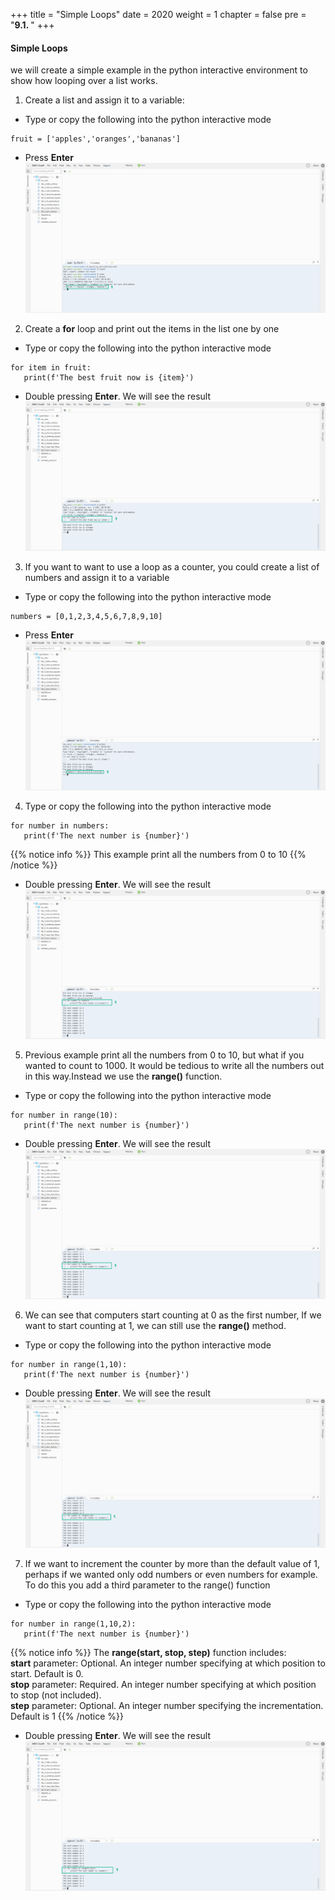 +++
title = "Simple Loops"
date = 2020
weight = 1
chapter = false
pre = "<b>9.1. </b>"
+++
#### Simple Loops

we will create a simple example in the python interactive environment to show how looping over a list works.

1. Create a list and assign it to a variable:
* Type or copy the following into the python interactive mode
```
fruit = ['apples','oranges','bananas']
```
* Press **Enter**
![Simple Loops](/images/9-loop/9.1-simple-loop/simple-loop-001.png?featherlight=false&width=90pc)
2. Create a **for** loop and print out the items in the list one by one
* Type or copy the following into the python interactive mode
```
for item in fruit:
   print(f'The best fruit now is {item}')
```
* Double pressing **Enter**. We will see the result
![Simple Loops](/images/9-loop/9.1-simple-loop/simple-loop-002.png?featherlight=false&width=90pc)
3. If you want to want to use a loop as a counter, you could create a list of numbers and assign it to a variable
* Type or copy the following into the python interactive mode
```
numbers = [0,1,2,3,4,5,6,7,8,9,10]
```
* Press **Enter**
![Simple Loops](/images/9-loop/9.1-simple-loop/simple-loop-003.png?featherlight=false&width=90pc)
4. Type or copy the following into the python interactive mode
```
for number in numbers:
   print(f'The next number is {number}')
```
{{% notice info %}} 
This example print all the numbers from 0 to 10
{{% /notice %}}
* Double pressing **Enter**. We will see the result
![Simple Loops](/images/9-loop/9.1-simple-loop/simple-loop-004.png?featherlight=false&width=90pc)
5. Previous example print all the numbers from 0 to 10, but what if you wanted to count to 1000. It would be tedious to write all the numbers out in this way.Instead we use the **range()** function.
* Type or copy the following into the python interactive mode
```
for number in range(10):
   print(f'The next number is {number}')
```
* Double pressing **Enter**. We will see the result
![Simple Loops](/images/9-loop/9.1-simple-loop/simple-loop-005.png?featherlight=false&width=90pc)
6. We can see that computers start counting at 0 as the first number, If we want to start counting at 1, we can still use the **range()** method.
* Type or copy the following into the python interactive mode
```
for number in range(1,10):
   print(f'The next number is {number}')
```
* Double pressing **Enter**. We will see the result
![Simple Loops](/images/9-loop/9.1-simple-loop/simple-loop-006.png?featherlight=false&width=90pc)
7. If we want to increment the counter by more than the default value of 1, perhaps if we wanted only odd numbers or even numbers for example. To do this you add a third parameter to the range() function
* Type or copy the following into the python interactive mode
```
for number in range(1,10,2):
   print(f'The next number is {number}')
```
{{% notice info %}} 
The **range(start, stop, step)** function includes:\
**start** parameter: Optional. An integer number specifying at which position to start. Default is 0.\
**stop** parameter: Required. An integer number specifying at which position to stop (not included).\
**step** parameter: Optional. An integer number specifying the incrementation. Default is 1
{{% /notice %}}
* Double pressing **Enter**. We will see the result
![Simple Loops](/images/9-loop/9.1-simple-loop/simple-loop-007.png?featherlight=false&width=90pc)